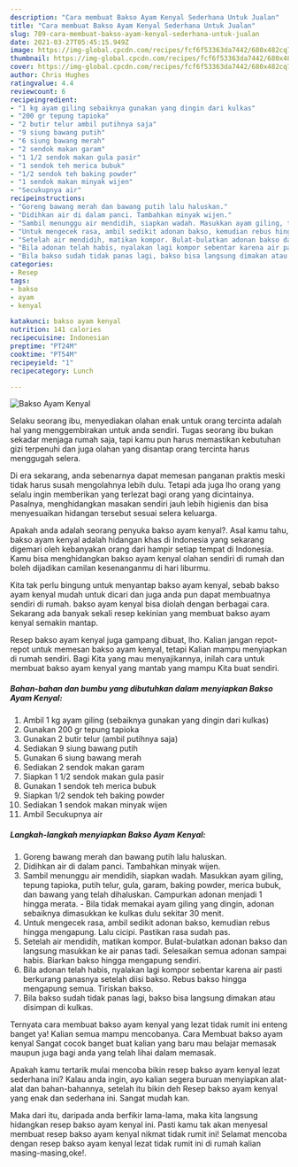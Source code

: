 ```yaml
---
description: "Cara membuat Bakso Ayam Kenyal Sederhana Untuk Jualan"
title: "Cara membuat Bakso Ayam Kenyal Sederhana Untuk Jualan"
slug: 789-cara-membuat-bakso-ayam-kenyal-sederhana-untuk-jualan
date: 2021-03-27T05:45:15.949Z
image: https://img-global.cpcdn.com/recipes/fcf6f53363da7442/680x482cq70/bakso-ayam-kenyal-foto-resep-utama.jpg
thumbnail: https://img-global.cpcdn.com/recipes/fcf6f53363da7442/680x482cq70/bakso-ayam-kenyal-foto-resep-utama.jpg
cover: https://img-global.cpcdn.com/recipes/fcf6f53363da7442/680x482cq70/bakso-ayam-kenyal-foto-resep-utama.jpg
author: Chris Hughes
ratingvalue: 4.4
reviewcount: 6
recipeingredient:
- "1 kg ayam giling sebaiknya gunakan yang dingin dari kulkas"
- "200 gr tepung tapioka"
- "2 butir telur ambil putihnya saja"
- "9 siung bawang putih"
- "6 siung bawang merah"
- "2 sendok makan garam"
- "1 1/2 sendok makan gula pasir"
- "1 sendok teh merica bubuk"
- "1/2 sendok teh baking powder"
- "1 sendok makan minyak wijen"
- "Secukupnya air"
recipeinstructions:
- "Goreng bawang merah dan bawang putih lalu haluskan."
- "Didihkan air di dalam panci. Tambahkan minyak wijen."
- "Sambil menunggu air mendidih, siapkan wadah. Masukkan ayam giling, tepung tapioka, putih telur, gula, garam, baking powder, merica bubuk, dan bawang yang telah dihaluskan. Campurkan adonan menjadi 1 hingga merata. Bila tidak memakai ayam giling yang dingin, adonan sebaiknya dimasukkan ke kulkas dulu sekitar 30 menit."
- "Untuk mengecek rasa, ambil sedikit adonan bakso, kemudian rebus hingga mengapung. Lalu cicipi. Pastikan rasa sudah pas."
- "Setelah air mendidih, matikan kompor. Bulat-bulatkan adonan bakso dan langsung masukkan ke air panas tadi. Selesaikan semua adonan sampai habis. Biarkan bakso hingga mengapung sendiri."
- "Bila adonan telah habis, nyalakan lagi kompor sebentar karena air pasti berkurang panasnya setelah diisi bakso. Rebus bakso hingga mengapung semua. Tiriskan bakso."
- "Bila bakso sudah tidak panas lagi, bakso bisa langsung dimakan atau disimpan di kulkas."
categories:
- Resep
tags:
- bakso
- ayam
- kenyal

katakunci: bakso ayam kenyal 
nutrition: 141 calories
recipecuisine: Indonesian
preptime: "PT24M"
cooktime: "PT54M"
recipeyield: "1"
recipecategory: Lunch

---
```



![Bakso Ayam Kenyal](https://img-global.cpcdn.com/recipes/fcf6f53363da7442/680x482cq70/bakso-ayam-kenyal-foto-resep-utama.jpg)

Selaku seorang ibu, menyediakan olahan enak untuk orang tercinta adalah hal yang menggembirakan untuk anda sendiri. Tugas seorang ibu bukan sekadar menjaga rumah saja, tapi kamu pun harus memastikan kebutuhan gizi terpenuhi dan juga olahan yang disantap orang tercinta harus menggugah selera.

Di era  sekarang, anda sebenarnya dapat memesan panganan praktis meski tidak harus susah mengolahnya lebih dulu. Tetapi ada juga lho orang yang selalu ingin memberikan yang terlezat bagi orang yang dicintainya. Pasalnya, menghidangkan masakan sendiri jauh lebih higienis dan bisa menyesuaikan hidangan tersebut sesuai selera keluarga. 



Apakah anda adalah seorang penyuka bakso ayam kenyal?. Asal kamu tahu, bakso ayam kenyal adalah hidangan khas di Indonesia yang sekarang digemari oleh kebanyakan orang dari hampir setiap tempat di Indonesia. Kamu bisa menghidangkan bakso ayam kenyal olahan sendiri di rumah dan boleh dijadikan camilan kesenanganmu di hari liburmu.

Kita tak perlu bingung untuk menyantap bakso ayam kenyal, sebab bakso ayam kenyal mudah untuk dicari dan juga anda pun dapat membuatnya sendiri di rumah. bakso ayam kenyal bisa diolah dengan berbagai cara. Sekarang ada banyak sekali resep kekinian yang membuat bakso ayam kenyal semakin mantap.

Resep bakso ayam kenyal juga gampang dibuat, lho. Kalian jangan repot-repot untuk memesan bakso ayam kenyal, tetapi Kalian mampu menyiapkan di rumah sendiri. Bagi Kita yang mau menyajikannya, inilah cara untuk membuat bakso ayam kenyal yang mantab yang mampu Kita buat sendiri.

<!--inarticleads1-->

##### Bahan-bahan dan bumbu yang dibutuhkan dalam menyiapkan Bakso Ayam Kenyal:

1. Ambil 1 kg ayam giling (sebaiknya gunakan yang dingin dari kulkas)
1. Gunakan 200 gr tepung tapioka
1. Gunakan 2 butir telur (ambil putihnya saja)
1. Sediakan 9 siung bawang putih
1. Gunakan 6 siung bawang merah
1. Sediakan 2 sendok makan garam
1. Siapkan 1 1/2 sendok makan gula pasir
1. Gunakan 1 sendok teh merica bubuk
1. Siapkan 1/2 sendok teh baking powder
1. Sediakan 1 sendok makan minyak wijen
1. Ambil Secukupnya air




<!--inarticleads2-->

##### Langkah-langkah menyiapkan Bakso Ayam Kenyal:

1. Goreng bawang merah dan bawang putih lalu haluskan.
1. Didihkan air di dalam panci. Tambahkan minyak wijen.
1. Sambil menunggu air mendidih, siapkan wadah. Masukkan ayam giling, tepung tapioka, putih telur, gula, garam, baking powder, merica bubuk, dan bawang yang telah dihaluskan. Campurkan adonan menjadi 1 hingga merata. - Bila tidak memakai ayam giling yang dingin, adonan sebaiknya dimasukkan ke kulkas dulu sekitar 30 menit.
1. Untuk mengecek rasa, ambil sedikit adonan bakso, kemudian rebus hingga mengapung. Lalu cicipi. Pastikan rasa sudah pas.
1. Setelah air mendidih, matikan kompor. Bulat-bulatkan adonan bakso dan langsung masukkan ke air panas tadi. Selesaikan semua adonan sampai habis. Biarkan bakso hingga mengapung sendiri.
1. Bila adonan telah habis, nyalakan lagi kompor sebentar karena air pasti berkurang panasnya setelah diisi bakso. Rebus bakso hingga mengapung semua. Tiriskan bakso.
1. Bila bakso sudah tidak panas lagi, bakso bisa langsung dimakan atau disimpan di kulkas.




Ternyata cara membuat bakso ayam kenyal yang lezat tidak rumit ini enteng banget ya! Kalian semua mampu mencobanya. Cara Membuat bakso ayam kenyal Sangat cocok banget buat kalian yang baru mau belajar memasak maupun juga bagi anda yang telah lihai dalam memasak.

Apakah kamu tertarik mulai mencoba bikin resep bakso ayam kenyal lezat sederhana ini? Kalau anda ingin, ayo kalian segera buruan menyiapkan alat-alat dan bahan-bahannya, setelah itu bikin deh Resep bakso ayam kenyal yang enak dan sederhana ini. Sangat mudah kan. 

Maka dari itu, daripada anda berfikir lama-lama, maka kita langsung hidangkan resep bakso ayam kenyal ini. Pasti kamu tak akan menyesal membuat resep bakso ayam kenyal nikmat tidak rumit ini! Selamat mencoba dengan resep bakso ayam kenyal lezat tidak rumit ini di rumah kalian masing-masing,oke!.

